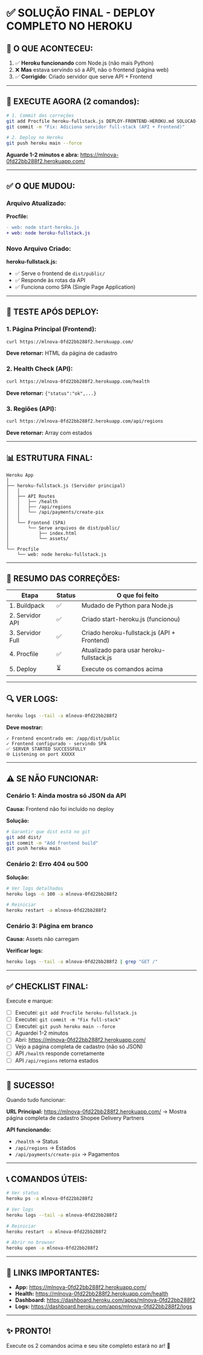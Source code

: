 # ✅ SOLUÇÃO FINAL - DEPLOY COMPLETO NO HEROKU

## 🎯 O QUE ACONTECEU:

1. ✅ **Heroku funcionando** com Node.js (não mais Python)
2. ❌ **Mas** estava servindo só a API, não o frontend (página web)
3. ✅ **Corrigido**: Criado servidor que serve API + Frontend

---

## 🚀 EXECUTE AGORA (2 comandos):

```bash
# 1. Commit das correções
git add Procfile heroku-fullstack.js DEPLOY-FRONTEND-HEROKU.md SOLUCAO-FINAL.md
git commit -m "Fix: Adiciona servidor full-stack (API + Frontend)"

# 2. Deploy no Heroku
git push heroku main --force
```

**Aguarde 1-2 minutos e abra:**
https://mlnova-0fd22bb288f2.herokuapp.com/

---

## ✅ O QUE MUDOU:

### Arquivo Atualizado:
**Procfile:**
```diff
- web: node start-heroku.js
+ web: node heroku-fullstack.js
```

### Novo Arquivo Criado:
**heroku-fullstack.js:**
- ✅ Serve o frontend de `dist/public/`
- ✅ Responde às rotas da API
- ✅ Funciona como SPA (Single Page Application)

---

## 🧪 TESTE APÓS DEPLOY:

### 1. Página Principal (Frontend):
```bash
curl https://mlnova-0fd22bb288f2.herokuapp.com/
```
**Deve retornar:** HTML da página de cadastro

### 2. Health Check (API):
```bash
curl https://mlnova-0fd22bb288f2.herokuapp.com/health
```
**Deve retornar:** `{"status":"ok",...}`

### 3. Regiões (API):
```bash
curl https://mlnova-0fd22bb288f2.herokuapp.com/api/regions
```
**Deve retornar:** Array com estados

---

## 📊 ESTRUTURA FINAL:

```
Heroku App
│
├── heroku-fullstack.js (Servidor principal)
│   │
│   ├── API Routes
│   │   ├── /health
│   │   ├── /api/regions
│   │   └── /api/payments/create-pix
│   │
│   └── Frontend (SPA)
│       └── Serve arquivos de dist/public/
│           ├── index.html
│           └── assets/
│
└── Procfile
    └── web: node heroku-fullstack.js
```

---

## 📝 RESUMO DAS CORREÇÕES:

| Etapa | Status | O que foi feito |
|-------|--------|-----------------|
| 1. Buildpack | ✅ | Mudado de Python para Node.js |
| 2. Servidor API | ✅ | Criado start-heroku.js (funcionou) |
| 3. Servidor Full | ✅ | Criado heroku-fullstack.js (API + Frontend) |
| 4. Procfile | ✅ | Atualizado para usar heroku-fullstack.js |
| 5. Deploy | ⏳ | Execute os comandos acima |

---

## 🔍 VER LOGS:

```bash
heroku logs --tail -a mlnova-0fd22bb288f2
```

**Deve mostrar:**
```
✓ Frontend encontrado em: /app/dist/public
✓ Frontend configurado - servindo SPA
✅ SERVER STARTED SUCCESSFULLY
🌐 Listening on port XXXXX
```

---

## ⚠️ SE NÃO FUNCIONAR:

### Cenário 1: Ainda mostra só JSON da API

**Causa:** Frontend não foi incluído no deploy

**Solução:**
```bash
# Garantir que dist está no git
git add dist/
git commit -m "Add frontend build"
git push heroku main
```

### Cenário 2: Erro 404 ou 500

**Solução:**
```bash
# Ver logs detalhados
heroku logs -n 100 -a mlnova-0fd22bb288f2

# Reiniciar
heroku restart -a mlnova-0fd22bb288f2
```

### Cenário 3: Página em branco

**Causa:** Assets não carregam

**Verificar logs:**
```bash
heroku logs --tail -a mlnova-0fd22bb288f2 | grep "GET /"
```

---

## ✅ CHECKLIST FINAL:

Execute e marque:

- [ ] Executei: `git add Procfile heroku-fullstack.js`
- [ ] Executei: `git commit -m "Fix full-stack"`
- [ ] Executei: `git push heroku main --force`
- [ ] Aguardei 1-2 minutos
- [ ] Abri: https://mlnova-0fd22bb288f2.herokuapp.com/
- [ ] Vejo a página completa de cadastro (não só JSON)
- [ ] API `/health` responde corretamente
- [ ] API `/api/regions` retorna estados

---

## 🎉 SUCESSO!

Quando tudo funcionar:

**URL Principal:** https://mlnova-0fd22bb288f2.herokuapp.com/
→ Mostra página completa de cadastro Shopee Delivery Partners

**API funcionando:**
- `/health` → Status
- `/api/regions` → Estados
- `/api/payments/create-pix` → Pagamentos

---

## 📞 COMANDOS ÚTEIS:

```bash
# Ver status
heroku ps -a mlnova-0fd22bb288f2

# Ver logs
heroku logs --tail -a mlnova-0fd22bb288f2

# Reiniciar
heroku restart -a mlnova-0fd22bb288f2

# Abrir no browser
heroku open -a mlnova-0fd22bb288f2
```

---

## 🔗 LINKS IMPORTANTES:

- **App:** https://mlnova-0fd22bb288f2.herokuapp.com/
- **Health:** https://mlnova-0fd22bb288f2.herokuapp.com/health
- **Dashboard:** https://dashboard.heroku.com/apps/mlnova-0fd22bb288f2
- **Logs:** https://dashboard.heroku.com/apps/mlnova-0fd22bb288f2/logs

---

## ✨ PRONTO!

Execute os 2 comandos acima e seu site completo estará no ar! 🚀

